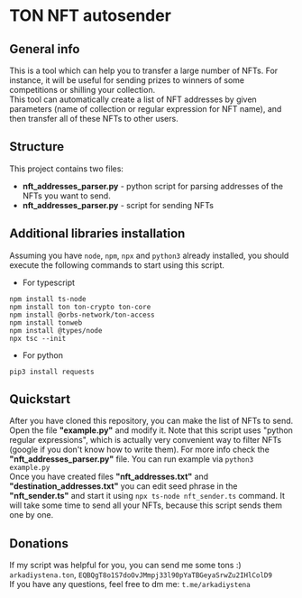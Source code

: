 # TON NFT autosender
## General info
This is a tool which can help you to transfer a large 
number of NFTs. For instance, it will be useful for sending prizes
to winners of some competitions or shilling your collection.<br>
This tool can automatically create a list of NFT addresses by given
parameters (name of collection or regular expression for NFT name),
and then transfer all of these NFTs to other users.
## Structure
This project contains two files:
- <b>nft_addresses_parser.py</b> - python script for parsing
addresses of the NFTs you want to send.
- <b>nft_addresses_parser.py</b> - script for sending NFTs
## Additional libraries installation
Assuming you have `node`, `npm`, `npx` and `python3` already installed, 
you should execute the following commands to start using this script.
- For typescript
```
npm install ts-node
npm install ton ton-crypto ton-core
npm install @orbs-network/ton-access
npm install tonweb
npm install @types/node
npx tsc --init
```
- For python
```
pip3 install requests
```
## Quickstart
After you have cloned this repository, you can make the list of NFTs
to send. Open the file <b>"example.py"</b> and modify it. 
Note that this script uses "python regular expressions", which is
actually very convenient way to filter NFTs (google if you don't 
know how to write them). For more info check the
<b>"nft_addresses_parser.py"</b> file. You can run example
via `python3 example.py`
<br>Once you have created files <b>"nft_addresses.txt"</b> and 
<b>"destination_addresses.txt"</b> you can edit seed phrase in the
<b>"nft_sender.ts"</b> and start it using `npx ts-node nft_sender.ts`
command. It will take some time to send all your NFTs, because this
script sends them one by one.

## Donations
If my script was helpful for you, you can send me some tons :)<br>
`arkadiystena.ton`,
`EQBQgT8o1S7doOvJMmpj33l90pYaTBGeyaSrwZu2IHlColD9`
<br>If you have any questions, feel free to dm me: `t.me/arkadiystena`
